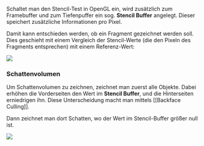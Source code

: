 Schaltet man den Stencil-Test in OpenGL ein, wird zusätzlich zum Framebuffer und zum Tiefenpuffer ein sog. **Stencil Buffer** angelegt.
Dieser speichert zusätzliche Informationen pro Pixel.

Damit kann entschieden werden, ob ein Fragment gezeichnet werden soll. Dies geschieht mit einem Vergleich der Stencil-Werte (die den Pixeln des Fragments entsprechen) mit einem Referenz-Wert:

![](stencil_buffer.png)

### Schattenvolumen

Um Schattenvolumen zu zeichnen, zeichnet man zuerst alle Objekte. Dabei erhöhen die Vorderseiten den Wert im **Stencil Buffer**, und die Hinterseiten erniedrigen ihn.
Diese Unterscheidung macht man mittels [[Backface Culling]].

Dann zeichnet man dort Schatten, wo der Wert im Stencil-Buffer größer null ist.

![](shadow_volumes.png)